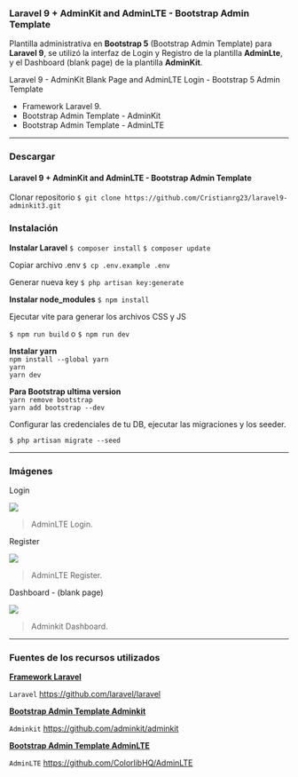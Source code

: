 ### Laravel 9 + AdminKit and AdminLTE - Bootstrap Admin Template
Plantilla administrativa en **Bootstrap 5** (Bootstrap Admin Template) para **Laravel 9**, se utilizó la interfaz de Login y Registro de la plantilla **AdminLte**, y el Dashboard (blank page) de la plantilla **AdminKit**.

Laravel 9 - AdminKit Blank Page and AdminLTE Login - Bootstrap 5 Admin Template 
- Framework Laravel 9.
- Bootstrap Admin Template - AdminKit
- Bootstrap Admin Template - AdminLTE
----
### Descargar 
#### **Laravel 9 + AdminKit and AdminLTE - Bootstrap Admin Template**
Clonar repositorio  `$ git clone https://github.com/Cristianrg23/laravel9-adminkit3.git`

### Instalación
**Instalar Laravel** 
`$ composer install`
`$ composer update`

Copiar archivo .env `$ cp .env.example .env`

Generar nueva key `$ php artisan key:generate`

**Instalar node_modules** `$ npm install`

Ejecutar vite para generar los archivos CSS y JS

`$ npm run build`  o `$ npm run dev`

**Instalar yarn**    
`npm install --global yarn`    
`yarn`    
`yarn dev`    

**Para Bootstrap ultima version**    
`yarn remove bootstrap`    
`yarn add bootstrap --dev`    

Configurar las credenciales de tu DB,  ejecutar las migraciones y los seeder.

`$ php artisan migrate --seed`

----
### Imágenes

Login

![](https://blogger.googleusercontent.com/img/b/R29vZ2xl/AVvXsEg14G19ru6Cq_oVgGGYb9H7zGSZbzXzAJCQskRIxHqetaDZeZIuJevVyAkV8BQ_D_nztt7CwtF7NJVSdgFNxfT5MEluMvJeSKaiUr4Rltn-2dLj5CzKgktywytygqafiKi5kuVK9nu2g8Qfi8frF5d1kf6-3jeUtFoyIUidEvX0XJHSnqrN8vYj-sjmFg/s16000/login.png)

> AdminLTE Login.

Register

![](https://blogger.googleusercontent.com/img/b/R29vZ2xl/AVvXsEijSUNHZOaKjRYsRCuER4PEji4XOPmZVXU0W0UKVaqDkqTw4rNsLWRTCuVOfoZnyttM9QFFoGq3DWpFF1yRJbcMUa2XsgMTXJjLxJ2KUxd-jxcsA2MlI2hZZYNLdXHTCsdJ_MNfpSe0X1MaKyfq9qfNKL0QchtEvsCUqIG_Nfii4fc4s1a9p0vY3QvkRg/s16000/register.png)

> AdminLTE Register.

Dashboard - (blank page)

![](https://blogger.googleusercontent.com/img/b/R29vZ2xl/AVvXsEhh1naxywKj4ii7gH6foEWX-sFtXIOsakmNnUKkptb-4eD2MeGhtmaSagyJwbwF9zNx0GSZ_qR07KIa3ww5nks30oHgch6ETjKE4RBiDDVMX3cRpwngmAqyLt5vAbVjloBIbxR1G776cqO4NAxB9Y_G5UuuJ96nyKKWigzcLKio9Bs-r0WEAA9YQATaDg/s16000/main.png)

> Adminkit Dashboard.

----
### Fuentes de los recursos utilizados

**[Framework Laravel](https://github.com/laravel/laravel)**

`Laravel` <https://github.com/laravel/laravel>

**[Bootstrap Admin Template Adminkit](https://github.com/adminkit/adminkit)**

`Adminkit` <https://github.com/adminkit/adminkit>

**[Bootstrap Admin Template AdminLTE](https://github.com/ColorlibHQ/AdminLTE)**

`AdminLTE` <https://github.com/ColorlibHQ/AdminLTE>
